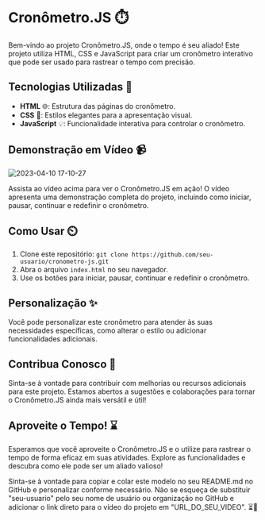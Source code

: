 # Cronômetro.JS ⏱️

Bem-vindo ao projeto Cronômetro.JS, onde o tempo é seu aliado! Este projeto utiliza HTML, CSS e JavaScript para criar um cronômetro interativo que pode ser usado para rastrear o tempo com precisão.

## Tecnologias Utilizadas 🚀
- **HTML** 🌐: Estrutura das páginas do cronômetro.
- **CSS** 🎨: Estilos elegantes para a apresentação visual.
- **JavaScript** 💡: Funcionalidade interativa para controlar o cronômetro.

## Demonstração em Vídeo 📹

![2023-04-10 17-10-27](https://github.com/paulo-santos360/cronometro/assets/102436341/dc99a577-28d4-4d27-95e2-1b2c3b762b14)

Assista ao vídeo acima para ver o Cronômetro.JS em ação! O vídeo apresenta uma demonstração completa do projeto, incluindo como iniciar, pausar, continuar e redefinir o cronômetro.

## Como Usar ⏲️
1. Clone este repositório: `git clone https://github.com/seu-usuario/cronometro-js.git`
2. Abra o arquivo `index.html` no seu navegador.
3. Use os botões para iniciar, pausar, continuar e redefinir o cronômetro.

## Personalização ✨
Você pode personalizar este cronômetro para atender às suas necessidades específicas, como alterar o estilo ou adicionar funcionalidades adicionais.

## Contribua Conosco 🤝
Sinta-se à vontade para contribuir com melhorias ou recursos adicionais para este projeto. Estamos abertos a sugestões e colaborações para tornar o Cronômetro.JS ainda mais versátil e útil!

## Aproveite o Tempo! ⌛
Esperamos que você aproveite o Cronômetro.JS e o utilize para rastrear o tempo de forma eficaz em suas atividades. Explore as funcionalidades e descubra como ele pode ser um aliado valioso!

Sinta-se à vontade para copiar e colar este modelo no seu README.md no GitHub e personalizar conforme necessário. Não se esqueça de substituir "seu-usuario" pelo seu nome de usuário ou organização no GitHub e adicionar o link direto para o vídeo do projeto em "URL_DO_SEU_VIDEO". ⏳👏
